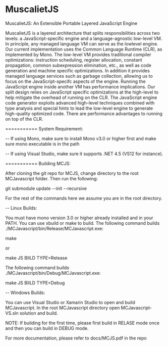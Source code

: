 MuscalietJS
===========

MuscalietJS: An Extensible Portable Layered JavaScript Engine

MuscalietJS is a layered architecture that splits responsibilities
across two levels: a JavaScript-specific engine and a language-agnostic
low-level VM. In principle, any managed language VM can serve as the lowlevel
engine. Our current implementation uses the Common Language Runtime
(CLR), as implemented by Mono. The low-level VM provides traditional
compiler optimizations: instruction scheduling, register allocation,
constant propagation, common subexpression elimination, etc., as well as
code generation and machine specific optimizations. In addition it provides
managed language services such as garbage collection, allowing us to focus
on the JavaScript-specifc aspects of the engine. 
Running the JavaScript engine inside another VM has performance implications.
Our split design relies on JavaScript specific optimizations at
the high-level to help mitigate the overhead of running on the CLR. The
JavaScript engine code generator exploits advanced high-level techniques
combined with type analysis and special hints to lead the low-level engine to
generate high-quality optimized code. There are performance advantages to
running on top of the CLR.

===========
System Requirement:

-- If using Mono, make sure to install Mono v3.0 or higher first and make sure mono executable is in the path

-- If using Visual Studio, make sure it supports .NET 4.5 (VS12 for instance).

===========
Building MCJS:

After cloning the git repo for MCJS, change directory to the root MCJavascript
folder. Then run the following:

git submodule update --init --recursive

For the rest of the commands here we assume you are in the root directory.

-- Linux Builds:

You must have mono version 3.0 or higher already installed and in your
PATH. You can use xbuild or make to build. The following command builds
./MCJavascript/bin/Release/MCJavascript.exe:

make

or

make JS BIILD TYPE=Release

The following command builds ./MCJavascript/bin/Debug/MCJavascript.exe:

make JS BIILD TYPE=Debug

-- Windows Builds:

You can use Visual Studio or Xamarin Studio to open and build MCJavascript.
In the root MCJavascript directory open MCJavascript-VS.sln solution and build.

NOTE: If building for the first time, please first build in RELASE mode once and 
      then you can build in DEBUG mode.

For more documentation, please refer to docs/MCJS.pdf in the repo
